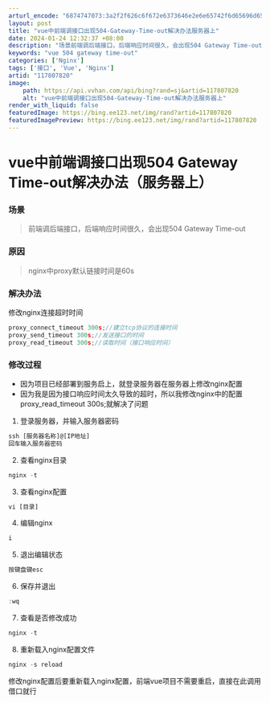 ```yaml
---
arturl_encode: "6874747073:3a2f2f626c6f672e6373646e2e6e65742f6d65696d6569622f:61727469636c652f64657461696c732f313137383037383230"
layout: post
title: "vue中前端调接口出现504-Gateway-Time-out解决办法服务器上"
date: 2024-01-24 12:32:37 +08:00
description: "场景前端调后端接口，后端响应时间很久，会出现504 Gateway Time-out原因nginx中"
keywords: "vue 504 gateway time-out"
categories: ['Nginx']
tags: ['接口', 'Vue', 'Nginx']
artid: "117807820"
image:
    path: https://api.vvhan.com/api/bing?rand=sj&artid=117807820
    alt: "vue中前端调接口出现504-Gateway-Time-out解决办法服务器上"
render_with_liquid: false
featuredImage: https://bing.ee123.net/img/rand?artid=117807820
featuredImagePreview: https://bing.ee123.net/img/rand?artid=117807820
---
```


# vue中前端调接口出现504 Gateway Time-out解决办法（服务器上）

### 场景

> 前端调后端接口，后端响应时间很久，会出现504 Gateway Time-out

### 原因

> nginx中proxy默认链接时间是60s

### 解决办法

修改nginx连接超时时间

```js
proxy_connect_timeout 300s;//建立tcp协议的连接时间
proxy_send_timeout 300s;//发送接口的时间
proxy_read_timeout 300s;//读取时间（接口响应时间）

```

### 修改过程

* 因为项目已经部署到服务启上，就登录服务器在服务器上修改nginx配置
* 因为我是因为接口响应时间太久导致的超时，所以我修改nginx中的配置proxy_read_timeout 300s;就解决了问题

1. 登录服务器，并输入服务器密码

```js
ssh [服务器名称]@[IP地址]
回车输入服务器密码

```

2. 查看nginx目录

```js
nginx -t

```

3. 查看nginx配置

```js
vi [目录]

```

4. 编辑nginx

```js
i

```

5. 退出编辑状态

```js
按键盘键esc

```

6. 保存并退出

```js
:wq

```

7. 查看是否修改成功

```js
nginx -t

```

8. 重新载入nginx配置文件

```js
nginx -s reload

```

修改nginx配置后要重新载入nginx配置，前端vue项目不需要重启，直接在此调用借口就行